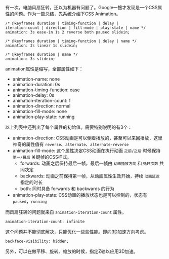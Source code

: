 有一次，电脑风扇狂转，还以为机器有问题了。Google一搜才发现是一个CSS属性的问题。作为一篇总结，先系统介绍下CSS Animation。

```
/* @keyframes duration | timing-function | delay | 
iteration-count | direction | fill-mode | play-state | name */
animation: 3s ease-in 1s 2 reverse both paused slidein;

/* @keyframes duration | timing-function | delay | name */
animation: 3s linear 1s slidein;

/* @keyframes duration | name */
animation: 3s slidein;
```

animation属性是缩写，全部属性如下：

* animation-name: none
* animation-duration: 0s
* animation-timing-function: ease
* animation-delay: 0s
* animation-iteration-count: 1
* animation-direction: normal
* animation-fill-mode: none
* animation-play-state: running

以上列表中还列出了每个属性的初始值。需要特别说明的有3个：

* animation-direction: CSS动画是可以倒着播放的，甚至可以来回播放，这里神奇的属性值有 `reverse`、`alternate`、`alternate-reverse`
* animation-fill-mode: 这个属性决定CSS动画在执行动画 `之前/之后` 时候保持 `第一/最后` 关键帧的CSS样式。
  * forwards: 动画之后保持最后一帧，最后一帧由 `动画播放方向` 和 `循环次数` 共同决定
  * backwards: 动画之前保持第一帧，从动画属性生效开始，持续 `动画延迟` 指定的时长
  * both: 同时具备 forwards 和 backwards 的行为
* animation-play-state: CSS动画的播放状态也是可以控制的，状态有 `paused`，`running`

而风扇狂转的问题就来自 `animation-iteration-count` 属性。

```
animation-iteration-count: infinite
```

这个问题并不能彻底解决，只能优化一些些性能。即向3D加速方向考虑。

```
backface-visibility: hidden;
```

另外，可以在做平移、旋转、缩放的时候，指定Z轴以应用3D加速。